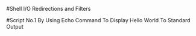 #Shell I/O Redirections and Filters

#Script No.1
By Using Echo Command To Display Hello World To Standard Output


